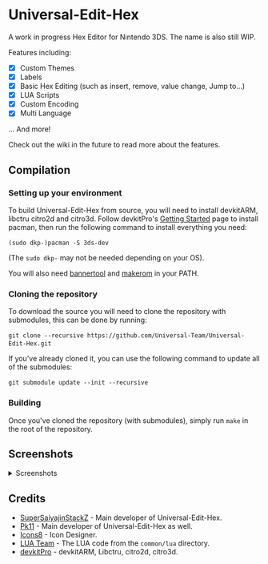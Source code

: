 # Universal-Edit-Hex
A work in progress Hex Editor for Nintendo 3DS. The name is also still WIP.

Features including:
- [x] Custom Themes
- [x] Labels
- [x] Basic Hex Editing (such as insert, remove, value change, Jump to...)
- [x] LUA Scripts
- [x] Custom Encoding
- [x] Multi Language

... And more!

Check out the wiki in the future to read more about the features.

## Compilation

### Setting up your environment

To build Universal-Edit-Hex from source, you will need to install devkitARM, libctru citro2d and citro3d. Follow devkitPro's [Getting Started](https://devkitpro.org/wiki/Getting_Started) page to install pacman, then run the following command to install everything you need:
```
(sudo dkp-)pacman -S 3ds-dev
```
(The `sudo dkp-` may not be needed depending on your OS).

You will also need [bannertool](https://github.com/Steveice10/bannertool/releases/latest) and [makerom](https://github.com/profi200/Project_CTR/releases/latest) in your PATH.

### Cloning the repository

To download the source you will need to clone the repository with submodules, this can be done by running:
```
git clone --recursive https://github.com/Universal-Team/Universal-Edit-Hex.git
```

If you've already cloned it, you can use the following command to update all of the submodules:
```
git submodule update --init --recursive
```

### Building

Once you've cloned the repository (with submodules), simply run `make` in the root of the repository.

## Screenshots

<details><summary>Screenshots</summary>

### File Handler
![Main](https://github.com/Universal-Team/Universal-Edit-Hex/blob/main/resources/screenshots/main.png)

### Top Screen
![Hex Only](https://github.com/Universal-Team/Universal-Edit-Hex/blob/main/resources/screenshots/hexonly.png)
![Text Only](https://github.com/Universal-Team/Universal-Edit-Hex/blob/main/resources/screenshots/textonly.png)
![Text and Hex](https://github.com/Universal-Team/Universal-Edit-Hex/blob/main/resources/screenshots/textandhex.png)

![Byte Group 1](https://github.com/Universal-Team/Universal-Edit-Hex/blob/main/resources/screenshots/bytegroup1.png)
![Byte Group 2](https://github.com/Universal-Team/Universal-Edit-Hex/blob/main/resources/screenshots/bytegroup2.png)
![Byte Group 3](https://github.com/Universal-Team/Universal-Edit-Hex/blob/main/resources/screenshots/bytegroup3.png)
![Byte Group 4](https://github.com/Universal-Team/Universal-Edit-Hex/blob/main/resources/screenshots/bytegroup4.png)

### Navigator
![Navigator](https://github.com/Universal-Team/Universal-Edit-Hex/blob/main/resources/screenshots/navigator.png)
![Search](https://github.com/Universal-Team/Universal-Edit-Hex/blob/main/resources/screenshots/search.png)
![Search Result](https://github.com/Universal-Team/Universal-Edit-Hex/blob/main/resources/screenshots/searchresults.png)
![Remove Insert](https://github.com/Universal-Team/Universal-Edit-Hex/blob/main/resources/screenshots/reminsert.png)

### Analyzer
![Analyze](https://github.com/Universal-Team/Universal-Edit-Hex/blob/main/resources/screenshots/analyze.png)
![Analyzer](https://github.com/Universal-Team/Universal-Edit-Hex/blob/main/resources/screenshots/analyzer.png)
![Edit Bytes](https://github.com/Universal-Team/Universal-Edit-Hex/blob/main/resources/screenshots/editbytes.png)

### Utils
![Utils](https://github.com/Universal-Team/Universal-Edit-Hex/blob/main/resources/screenshots/utils.png)
![Labels](https://github.com/Universal-Team/Universal-Edit-Hex/blob/main/resources/screenshots/labels.png)
![Scripts](https://github.com/Universal-Team/Universal-Edit-Hex/blob/main/resources/screenshots/scripts.png)
![Encoding](https://github.com/Universal-Team/Universal-Edit-Hex/blob/main/resources/screenshots/encoding.png)

### Settings
![Settings](https://github.com/Universal-Team/Universal-Edit-Hex/blob/main/resources/screenshots/settings.png)
![Language](https://github.com/Universal-Team/Universal-Edit-Hex/blob/main/resources/screenshots/language.png)
![Themes](https://github.com/Universal-Team/Universal-Edit-Hex/blob/main/resources/screenshots/themes.png)
![Credits](https://github.com/Universal-Team/Universal-Edit-Hex/blob/main/resources/screenshots/credits.png)

### Others
![File Selector](https://github.com/Universal-Team/Universal-Edit-Hex/blob/main/resources/screenshots/fileselector.png)
![Directory Selector](https://github.com/Universal-Team/Universal-Edit-Hex/blob/main/resources/screenshots/directoryselector.png)
![Status Message](https://github.com/Universal-Team/Universal-Edit-Hex/blob/main/resources/screenshots/statusmsg.png)
![Prompt Message](https://github.com/Universal-Team/Universal-Edit-Hex/blob/main/resources/screenshots/prompt.png)

</details>

## Credits
- [SuperSaiyajinStackZ](https://github.com/SuperSaiyajinStackZ) - Main developer of Universal-Edit-Hex.
- [Pk11](https://github.com/Epicpkmn11) - Main developer of Universal-Edit-Hex as well.
- [Icons8](https://icons8.com/) - Icon Designer.
- [LUA Team](https://www.lua.org/) - The LUA code from the `common/lua` directory.
- [devkitPro](https://github.com/devkitpro) - devkitARM, Libctru, citro2d, citro3d.
